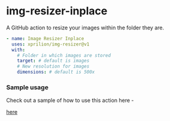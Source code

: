 # img-resizer-inplace

A GitHub action to resize your images within the folder they are.

```yml
- name: Image Resizer Inplace
  uses: xprilion/img-resizer@v1
  with:
    # Folder in which images are stored
    target: # default is images
    # New resolution for images
    dimensions: # default is 500x
```

### Sample usage

Check out a sample of how to use this action here - 

[here](https://github.com/dsc-x/dsc-x.github.io/blob/dev/.github/workflows/main.yml)
